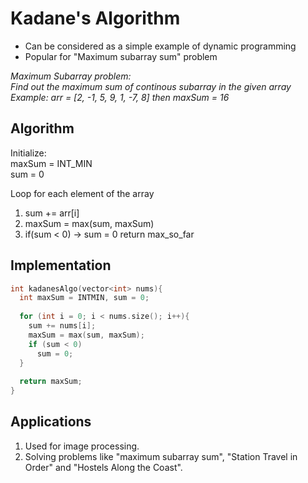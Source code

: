 # Kadane's Algorithm
- Can be considered as a simple example of dynamic programming
- Popular for "Maximum subarray sum" problem

_Maximum Subarray problem:_  
_Find out the maximum sum of continous subarray in the given array_  
_Example: arr = [2, -1, 5, 9, 1, -7, 8] then maxSum = 16_  



## **Algorithm**  
Initialize:  
    maxSum = INT_MIN  
    sum = 0  

Loop for each element of the array  
  1. sum += arr[i]
  2. maxSum = max(sum, maxSum)
  3. if(sum < 0) -> sum = 0
return max_so_far  



## **Implementation**
```cpp
int kadanesAlgo(vector<int> nums){
  int maxSum = INTMIN, sum = 0;
  
  for (int i = 0; i < nums.size(); i++){
    sum += nums[i];
    maxSum = max(sum, maxSum);
    if (sum < 0)
      sum = 0;
  }
  
  return maxSum;
}
```

## **Applications**
1. Used for image processing.
2. Solving problems like "maximum subarray sum", "Station Travel in Order" and "Hostels Along the Coast". 
